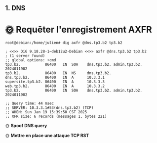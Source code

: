 ## 1. DNS
# 🌞 **Requêter l'enregistrement AXFR**
```
root@debian:/home/julien# dig axfr @dns.tp3.b2 tp3.b2

; <<>> DiG 9.18.28-1~deb12u2-Debian <<>> axfr @dns.tp3.b2 tp3.b2
; (1 server found)
;; global options: +cmd
tp3.b2.           86400   IN  SOA    dns.tp3.b2. admin.tp3.b2. 2024011902
tp3.b2.           86400   IN  NS     dns.tp3.b2.
dns.tp3.b2.       86400   IN  A      10.3.3.1
supersite.tp3.b2. 86400   IN  A      10.3.3.3
web.tp3.b2.       86400   IN  A      10.3.3.2
tp3.b2.           86400   IN  SOA    dns.tp3.b2. admin.tp3.b2. 2024011902

;; Query time: 44 msec
;; SERVER: 10.3.3.1#53(dns.tp3.b2) (TCP)
;; WHEN: Sun Jan 19 15:39:50 CST 2025
;; XFR size: 6 records (messages 1, bytes 221)
```
 
🌞 **Spoof DNS query**

🌞 **Mettre en place une attaque TCP RST**
